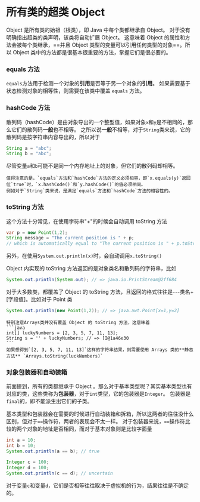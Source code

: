 # 所有类的超类 Object
Object 是所有类的始祖（根类），即 Java 中每个类都继承自 Object。
对于没有明确指出超类的类声明，该类将自动扩展 Object。
这意味着 Object 的属性和方法会被每个类继承，==并且 Object 类型的变量可以引用任何类型的对象==。所以 Object 类中的方法都是很基本很重要的方法，掌握它们是很必要的。
### equals 方法
`equals`方法用于检测一个对象的**引用**是否等于另一个对象的**引用**。
如果需要基于状态检测对象的相等性，则需要在该类中覆盖 `equals` 方法。
### hashCode 方法
散列码（hashCode）是由对象导出的一个整型值，如果对象`x`和`y`是不相同的，那么它们的散列码**一般**也不相等。
之所以说**一般**不相等，对于`String`类来说，它的散列码是按字符串内容导出的，所以对于
```java
String a = "abc";
String b = "abc";
```
尽管变量`a`和`b`可能不是同一个内存地址上的对象，但它们的散列码却相等。
```ad-note
值得注意的是，`equals`方法和`hashCode`方法的定义必须相容，即`x.equals(y)`返回位`true`时，`x.hashCode()`和`y.hashCode()`的值必须相同。
例如对于`String`类来说，是满足`equals`方法和`hashCode`方法的相容性的。
```
### toString 方法
这个方法十分常见，在使用字符串"+"的时候会自动调用 toString 方法
```java
var p = new Point(1,2);
String message = "The current position is " + p;
// which is automatically equal to "The current position is " + p.toString()
```
另外，在使用`System.out.println(x)`时，会自动调用`x.toString()`

Object 内实现的 toString 方法返回的是对象类名和散列码的字符串，比如
```java
System.out.println(System.out); // => java.io.PrintStream@2ff684
```
对于大多数类，都覆盖了 Object 的 toString 方法，且返回的格式往往是---类名+\[字段值\]。比如对于 Point 类
```java
System.out.println(new Point(1,2)); // => java.awt.Point[x=1,y=2]
```
````ad-note
特别注意Arrays类并没有覆盖 Object 的 toString 方法，这意味着
```java
int[] luckyNumbers = [2, 3, 5, 7, 11, 13];
String s = '' + luckyNumbers; // => [I@1a46e30
```
如果想得到`[2, 3, 5, 7, 11, 13]`这样的字符串结果，则需要使用 Arrays 类的**静态方法** `Arrays.toString(luckNumbers)`
````
### 对象包装器和自动装箱
前面提到，所有的类都继承于 Object 。那么对于基本类型呢？其实基本类型也有对应的类，这些类称为**包装器**，对于`int`类型，它的包装器是`Integer`。
包装器是`final`的，即不能派生出它们的子类。

基本类型和包装器会在需要的时候进行自动装箱和拆箱，所以这两者的往往没什么区别，但对于`==`操作符，两者的表现会不太一样。 对于包装器来说，`==`操作符比较的两个对象的地址是否相同，而对于基本对象则是比较字面量
```java
int a = 10;
int b = 10;
System.out.println(a == b); // true

Integer c = 100;
Integer d = 100;
System.out.println(c == d); // uncertain
```
对于变量`c`和变量`d`，它们是否相等往往取决于虚拟机的行为，结果往往是不确定的。